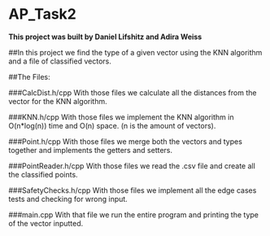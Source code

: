 # AP_Task2

**This project was built by Daniel Lifshitz and Adira Weiss**

##In this project we find the type of a given vector using the KNN algorithm and a file of classified vectors.

##The Files:

###CalcDist.h/cpp
With those files we calculate all the distances from the vector for the KNN algorithm.

###KNN.h/cpp
With those files we implement the KNN algorithm in O(n*log(n)) time and O(n) space. (n is the amount of vectors).

###Point.h/cpp
With those files we merge both the vectors and types together and implements the getters and setters.

###PointReader.h/cpp
With those files we read the .csv file and create all the classified points.

###SafetyChecks.h/cpp
With those files we implement all the edge cases tests and checking for wrong input.

###main.cpp
With that file we run the entire program and printing the type of the vector inputted.



